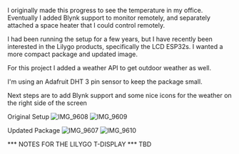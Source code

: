 I originally made this progress to see the temperature in my office. Eventually I added Blynk support to monitor remotely, and separately attached a space heater that I could control remotely.

I had been running the setup for a few years, but I have recently been interested in the Lilygo products, specifically the LCD ESP32s. I wanted a more compact package and updated image.

For this project I added a weather API to get outdoor weather as well.

I'm using an Adafruit DHT 3 pin sensor to keep the package small.

Next steps are to add Blynk support and some nice icons for the weather on the right side of the screen

Original Setup
![IMG_9608](https://github.com/AudiA420T/Weather-ESP32-T-Display-S3/assets/6942261/77aa3a9d-0060-42d9-83e3-313e75c36790)
![IMG_9609](https://github.com/AudiA420T/Weather-ESP32-T-Display-S3/assets/6942261/ebcd3930-d8e3-48ca-94c0-16975f4e4473)

Updated Package
![IMG_9607](https://github.com/AudiA420T/Weather-ESP32-T-Display-S3/assets/6942261/128e399e-7b3f-4b31-978d-710f755a25a2)
![IMG_9610](https://github.com/AudiA420T/Weather-ESP32-T-Display-S3/assets/6942261/7dccee26-8287-4442-85d7-8dc222628b5e)

*** NOTES FOR THE LILYGO T-DISPLAY ***
TBD
